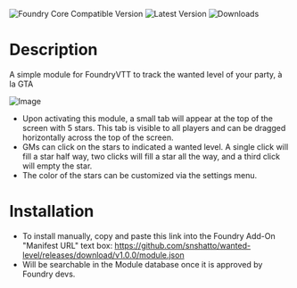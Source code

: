 ![Foundry Core Compatible Version](https://img.shields.io/endpoint?url=https%3A%2F%2Ffoundryshields.com%2Fversion%3Fstyle%3Dfor-the-badge%26url%3Dhttps%3A%2F%2Fgithub.com%2Fsnshatto%2Fwanted-level%2Freleases%2Fdownload%2Fv1.0.0%2Fmodule.json)
![Latest Version](https://img.shields.io/github/v/release/snshatto/wanted-level?style=for-the-badge)
![Downloads](https://img.shields.io/github/downloads/snshatto/wanted-level/total?style=for-the-badge)

# Description
A simple module for FoundryVTT to track the wanted level of your party, à la GTA

![Image](https://github.com/user-attachments/assets/75222897-f3c8-4b42-b054-eaced85cf460)

- Upon activating this module, a small tab will appear at the top of the screen with 5 stars. This tab is visible to all players and can be dragged horizontally across the top of the screen.
- GMs can click on the stars to indicated a wanted level. A single click will fill a star half way, two clicks will fill a star all the way, and a third click will empty the star.
- The color of the stars can be customized via the settings menu.

# Installation
- To install manually, copy and paste this link into the Foundry Add-On "Manifest URL" text box: https://github.com/snshatto/wanted-level/releases/download/v1.0.0/module.json
- Will be searchable in the Module database once it is approved by Foundry devs.
